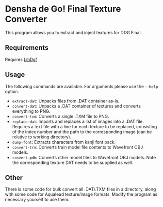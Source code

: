 Densha de Go! Final Texture Converter
=====================================

This program allows you to extract and inject textures for DDG Final.

Requirements
------------
Requires [LibDgf](https://github.com/GMMan/libdgf)

Usage
-----
The following commands are available. For arguments please use the `--help`
option.

- `extract-dat`: Unpacks files from .DAT container as-is.
- `convert-dat`: Unpacks a .DAT container of textures and converts everything
  to PNG.
- `convert-txm`: Converts a single .TXM file to PNG.
- `replace-dat`: Imports and replaces a list of images into a .DAT file.
  Requires a text file with a line for each texture to be replaced, consisting
  of the index number and the path to the corresponding image (can be relative
  to working directory).
- `dump-font`: Extracts characters from kanji font pack.
- `convert-trm`: Converts train model file contents to Wavefront OBJ models.
- `convert-pdb`: Converts other model files to Wavefront OBJ models. Note the
  corresponding texture DAT needs to be supplied as well.

Other
-----
There is some code for bulk convert all .DAT/.TXM files in a directory, along
with some code for Aqualead texture/image formats. Modify the program as
necessary yourself to use them.
